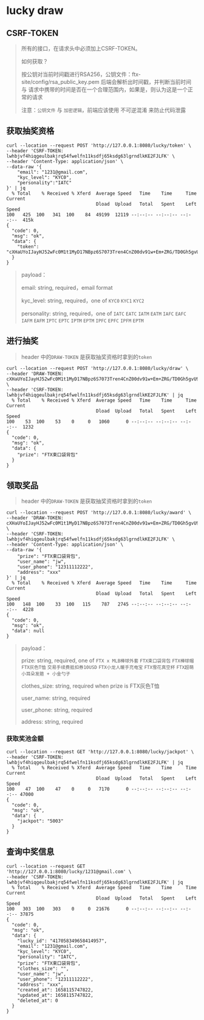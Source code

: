 # lucky draw

## CSRF-TOKEN

> 所有的接口，在请求头中必须加上CSRF-TOKEN。
>
> 如何获取？
>
> 按公钥对当前时间戳进行RSA256，公钥文件：ftx-site/config/rsa_public_key.pem
> 后端会解析出时间戳，并判断当前时间 与 请求中携带的时间是否在一个合理范围内，如果是，则认为这是一个正常的请求
>
> 注意：`公钥文件` 与 `加密逻辑`，前端应该使用 不可逆混淆 来防止代码泄露

## 获取抽奖资格

```curl
curl --location --request POST 'http://127.0.0.1:8080/lucky/token' \
--header 'CSRF-TOKEN: lwhbjvf4hiqgeulbakjrq54fwelfn11ksdfj65ksdg63lgrndlkKE2FJLFK' \
--header 'Content-Type: application/json' \
--data-raw '{
    "email": "1231@gmail.com",
    "kyc_level": "KYC0",
    "personality":"IATC"
}' | jq
  % Total    % Received % Xferd  Average Speed   Time    Time     Time  Current
                                 Dload  Upload   Total   Spent    Left  Speed
100   425  100   341  100    84  49199  12119 --:--:-- --:--:-- --:--:--  415k
{
  "code": 0,
  "msg": "ok",
  "data": {
    "token": "cXHaUYoIJayHJ52wFc0M1t1MyD17NBpz6S7073Tren4CnZ00dv91w+Em+ZRG/TD0Gh5gvU9GnRcrkqaxGgFKtxR9epKfhV0puisT9CWBVS+tTm4wzvnCGEvPNkwaYNQqHmicXzPMOOz/hQVlIJx41QAVQ4aXsjfYzn8holTHIQK8wwo6qPT0o0F6M8pEQ8gHWXZdKZcYkaHizYVV/PUTAdcCccCFIjxDf8pxFClg8t0XKOv7O0SLriFrlnfaPdDAo1FMEhQhie+L41Hedo+/yQlqM4Vdskm0MOYyHPXnSRI="
  }
}
```

> payload：
>
> email: string, required，email format
>
> kyc_level: string, required，one of `KYC0` `KYC1` `KYC2`
>
> personality: string, required，one of `IATC` `EATC` `IATM` `EATM` `IAFC` `EAFC` `IAFM` `EAFM` `IPTC` `EPTC` `IPTM` `EPTM` `IPFC` `EPFC` `IPFM` `EPTM`

## 进行抽奖

> header 中的`DRAW-TOKEN` 是获取抽奖资格时拿到的`token`

```curl
curl --location --request POST 'http://127.0.0.1:8080/lucky/draw' \
--header 'DRAW-TOKEN: cXHaUYoIJayHJ52wFc0M1t1MyD17NBpz6S7073Tren4CnZ00dv91w+Em+ZRG/TD0Gh5gvU9GnRcrkqaxGgFKtxR9epKfhV0puisT9CWBVS+tTm4wzvnCGEvPNkwaYNQqHmicXzPMOOz/hQVlIJx41QAVQ4aXsjfYzn8holTHIQK8wwo6qPT0o0F6M8pEQ8gHWXZdKZcYkaHizYVV/PUTAdcCccCFIjxDf8pxFClg8t0XKOv7O0SLriFrlnfaPdDAo1FMEhQhie+L41Hedo+/yQlqM4Vdskm0MOYyHPXnSRI=' \
--header 'CSRF-TOKEN: lwhbjvf4hiqgeulbakjrq54fwelfn11ksdfj65ksdg63lgrndlkKE2FJLFK' | jq
  % Total    % Received % Xferd  Average Speed   Time    Time     Time  Current
                                 Dload  Upload   Total   Spent    Left  Speed
100    53  100    53    0     0   1060      0 --:--:-- --:--:-- --:--:--  1232
{
  "code": 0,
  "msg": "ok",
  "data": {
    "prize": "FTX束口袋背包"
  }
}
```

## 领取奖品

> header 中的`DRAW-TOKEN` 是获取抽奖资格时拿到的`token`

```curl
curl --location --request POST 'http://127.0.0.1:8080/lucky/award' \
--header 'DRAW-TOKEN: cXHaUYoIJayHJ52wFc0M1t1MyD17NBpz6S7073Tren4CnZ00dv91w+Em+ZRG/TD0Gh5gvU9GnRcrkqaxGgFKtxR9epKfhV0puisT9CWBVS+tTm4wzvnCGEvPNkwaYNQqHmicXzPMOOz/hQVlIJx41QAVQ4aXsjfYzn8holTHIQK8wwo6qPT0o0F6M8pEQ8gHWXZdKZcYkaHizYVV/PUTAdcCccCFIjxDf8pxFClg8t0XKOv7O0SLriFrlnfaPdDAo1FMEhQhie+L41Hedo+/yQlqM4Vdskm0MOYyHPXnSRI=' \
--header 'CSRF-TOKEN: lwhbjvf4hiqgeulbakjrq54fwelfn11ksdfj65ksdg63lgrndlkKE2FJLFK' \
--header 'Content-Type: application/json' \
--data-raw '{
    "prize": "FTX束口袋背包",
    "user_name": "jw",
    "user_phone": "12311112222",
    "address": "xxx"
}' | jq
  % Total    % Received % Xferd  Average Speed   Time    Time     Time  Current
                                 Dload  Upload   Total   Spent    Left  Speed
100   148  100    33  100   115    787   2745 --:--:-- --:--:-- --:--:--  4228
{
  "code": 0,
  "msg": "ok",
  "data": null
}
```

> payload：
>
> prize: string, required, one of `FTX x MLB棒球外套` `FTX束口袋背包` `FTX棒球帽` `FTX灰色T恤` `交易手续费抵扣券10USD` `FTX小龙人暖手充电宝` `FTX雪花真空杯` `FTX超萌小耳朵发箍 + 小金勺子`
>
> clothes_size: string, required when prize is FTX灰色T恤
>
> user_name: string, required
>
> user_phone: string, required
>
> address: string, required

### 获取奖池金额

```curl
curl --location --request GET 'http://127.0.0.1:8080/lucky/jackpot' \
--header 'CSRF-TOKEN: lwhbjvf4hiqgeulbakjrq54fwelfn11ksdfj65ksdg63lgrndlkKE2FJLFK' | jq
  % Total    % Received % Xferd  Average Speed   Time    Time     Time  Current
                                 Dload  Upload   Total   Spent    Left  Speed
100    47  100    47    0     0   7170      0 --:--:-- --:--:-- --:--:-- 47000
{
  "code": 0,
  "msg": "ok",
  "data": {
    "jackpot": "5003"
  }
}
```

## 查询中奖信息

```curl
curl --location --request GET 'http://127.0.0.1:8080/lucky/1231@gmail.com' \
--header 'CSRF-TOKEN: lwhbjvf4hiqgeulbakjrq54fwelfn11ksdfj65ksdg63lgrndlkKE2FJLFK' | jq
  % Total    % Received % Xferd  Average Speed   Time    Time     Time  Current
                                 Dload  Upload   Total   Spent    Left  Speed
100   303  100   303    0     0  21676      0 --:--:-- --:--:-- --:--:-- 37875
{
  "code": 0,
  "msg": "ok",
  "data": {
    "lucky_id": "417058349658414957",
    "email": "1231@gmail.com",
    "kyc_level": "KYC0",
    "personality": "IATC",
    "prize": "FTX束口袋背包",
    "clothes_size": "",
    "user_name": "jw",
    "user_phone": "12311112222",
    "address": "xxx",
    "created_at": 1658115747822,
    "updated_at": 1658115747822,
    "deleted_at": 0
  }
}
```
